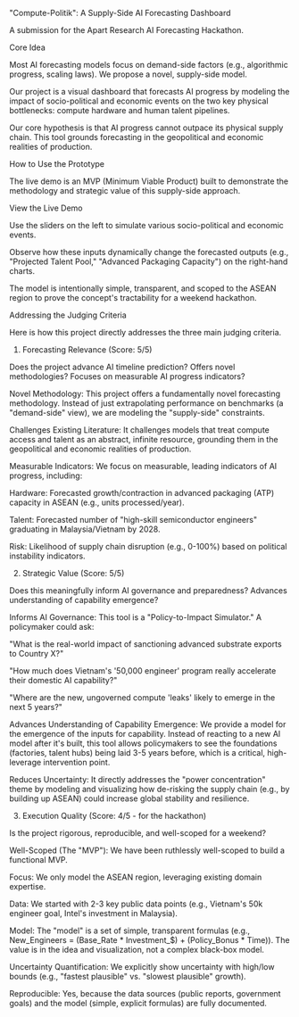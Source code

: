"Compute-Politik": A Supply-Side AI Forecasting Dashboard

A submission for the Apart Research AI Forecasting Hackathon.

Core Idea

Most AI forecasting models focus on demand-side factors (e.g., algorithmic progress, scaling laws). We propose a novel, supply-side model.

Our project is a visual dashboard that forecasts AI progress by modeling the impact of socio-political and economic events on the two key physical bottlenecks: compute hardware and human talent pipelines.

Our core hypothesis is that AI progress cannot outpace its physical supply chain. This tool grounds forecasting in the geopolitical and economic realities of production.

How to Use the Prototype

The live demo is an MVP (Minimum Viable Product) built to demonstrate the methodology and strategic value of this supply-side approach.

View the Live Demo

Use the sliders on the left to simulate various socio-political and economic events.

Observe how these inputs dynamically change the forecasted outputs (e.g., "Projected Talent Pool," "Advanced Packaging Capacity") on the right-hand charts.

The model is intentionally simple, transparent, and scoped to the ASEAN region to prove the concept's tractability for a weekend hackathon.

Addressing the Judging Criteria

Here is how this project directly addresses the three main judging criteria.

1. Forecasting Relevance (Score: 5/5)

Does the project advance AI timeline prediction? Offers novel methodologies? Focuses on measurable AI progress indicators?

Novel Methodology: This project offers a fundamentally novel forecasting methodology. Instead of just extrapolating performance on benchmarks (a "demand-side" view), we are modeling the "supply-side" constraints.

Challenges Existing Literature: It challenges models that treat compute access and talent as an abstract, infinite resource, grounding them in the geopolitical and economic realities of production.

Measurable Indicators: We focus on measurable, leading indicators of AI progress, including:

Hardware: Forecasted growth/contraction in advanced packaging (ATP) capacity in ASEAN (e.g., units processed/year).

Talent: Forecasted number of "high-skill semiconductor engineers" graduating in Malaysia/Vietnam by 2028.

Risk: Likelihood of supply chain disruption (e.g., 0-100%) based on political instability indicators.

2. Strategic Value (Score: 5/5)

Does this meaningfully inform AI governance and preparedness? Advances understanding of capability emergence?

Informs AI Governance: This tool is a "Policy-to-Impact Simulator." A policymaker could ask:

"What is the real-world impact of sanctioning advanced substrate exports to Country X?"

"How much does Vietnam's '50,000 engineer' program really accelerate their domestic AI capability?"

"Where are the new, ungoverned compute 'leaks' likely to emerge in the next 5 years?"

Advances Understanding of Capability Emergence: We provide a model for the emergence of the inputs for capability. Instead of reacting to a new AI model after it's built, this tool allows policymakers to see the foundations (factories, talent hubs) being laid 3-5 years before, which is a critical, high-leverage intervention point.

Reduces Uncertainty: It directly addresses the "power concentration" theme by modeling and visualizing how de-risking the supply chain (e.g., by building up ASEAN) could increase global stability and resilience.

3. Execution Quality (Score: 4/5 - for the hackathon)

Is the project rigorous, reproducible, and well-scoped for a weekend?

Well-Scoped (The "MVP"): We have been ruthlessly well-scoped to build a functional MVP.

Focus: We only model the ASEAN region, leveraging existing domain expertise.

Data: We started with 2-3 key public data points (e.g., Vietnam's 50k engineer goal, Intel's investment in Malaysia).

Model: The "model" is a set of simple, transparent formulas (e.g., New_Engineers = (Base_Rate * Investment_$) + (Policy_Bonus * Time)). The value is in the idea and visualization, not a complex black-box model.

Uncertainty Quantification: We explicitly show uncertainty with high/low bounds (e.g., "fastest plausible" vs. "slowest plausible" growth).

Reproducible: Yes, because the data sources (public reports, government goals) and the model (simple, explicit formulas) are fully documented.

